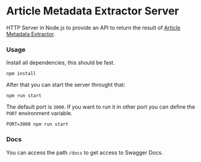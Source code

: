 # Article Metadata Extractor Server

HTTP Server in Node.js to provide an API to return the result of [Article Metadata Extractor](https://github.com/mathiasgheno/article-metadata-extractor/). 

### Usage

Install all dependencies, this should be fast. 

```shell
npm install
```

After that you can start the server throught that:

```shell
npm run start
```

The default port is `3000`. If you want to run it in other port you can define the `PORT` environment variable. 

```shell
PORT=3008 npm run start
```

### Docs

You can access the path `/docs` to get access to Swagger Docs.